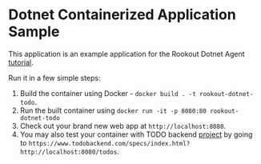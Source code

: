 # Dotnet Containerized Application Sample

This application is an example application for the Rookout Dotnet Agent [tutorial](https://docs.rookout.com/docs/dotnet-container-tutorial/).

Run it in a few simple steps:
1. Build the container using Docker - `docker build . -t rookout-dotnet-todo`.
2. Run the built container using `docker run -it -p 8080:80 rookout-dotnet-todo`
3. Check out your brand new web app at `http://localhost:8080`.
4. You may also test your container with TODO backend [project](https://todobackend.com/) by going to `https://www.todobackend.com/specs/index.html?http://localhost:8080/todos`.

